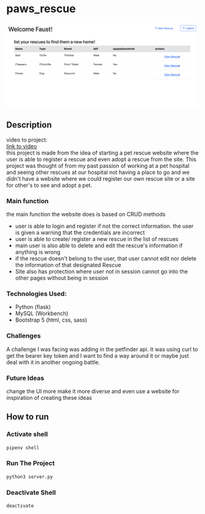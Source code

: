 # paws_rescue

<p align="center">
    <img src="./flask_app/static/img/Rescues_pic.png" width="650" alt="screenshot of project">
</p>

## Description
video to project: <br/>
[link to video](https://youtu.be/BtnIjh7Jxy8)
<br />
this project is made from the idea of starting a pet rescue website where the user is able to register a rescue and even adopt a rescue from the site.
This project was thought of from my past passion of working at a pet hospital and seeing other rescues at our hospital not having a place to go and we didn't have a website where we could register our own rescue site or a site for other's to see and adopt a pet.

### Main function
the main function the website does is based on CRUD methods 
- user is able to login and register if not the correct information. the user is given a warning that the credentials are incorrect
- user is able to create/ register a new rescue in the list of rescues
- main user is also able to delete and edit the rescue's information if anything is wrong
- if the rescue doesn't belong to the user, that user cannot edit nor delete the information of that designated Rescue
- Site also has protection where user not in session cannot go into the other pages without being in session

### Technologies Used:
<ul>
    <li> Python (flask) </li>
    <li> MySQL (Workbench)</li>
    <li> Bootstrap 5 (html, css, sass)</li>
</ul>

### Challenges
A challenge I was facing was adding in the petfinder api.
It was using curl to get the bearer key token and I want to find a way around it or maybe just deal with it in another ongoing battle.

### Future Ideas
change the UI more make it more diverse and even use a website for inspiration of creating these ideas

## How to run 

### Activate shell
```sh
pipenv shell
```

### Run The Project
```sh
python3 server.py
```
### Deactivate Shell
```sh
deactivate
```


